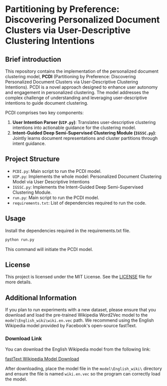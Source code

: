 
# Partitioning by Preference: Discovering Personalized Document Clusters via User-Descriptive Clustering Intentions

## Brief introduction

This repository contains the implementation of the personalized document clustering model, **PCDI** (Partitioning by Preference: Discovering Personalized Document Clusters via User-Descriptive Clustering Intentions). PCDI is a novel approach designed to enhance user autonomy and engagement in personalized clustering. The model addresses the complex challenge of understanding and leveraging user-descriptive intentions to guide document clustering.

PCDI comprises two key components:
1. **User Intention Parser (`UIP.py`)**: Translates user-descriptive clustering intentions into actionable guidance for the clustering model.
2. **Intent-Guided Deep Semi-Supervised Clustering Module (`IGSSC.py`)**: Jointly learns document representations and cluster partitions through intent guidance.

## Project Structure

- `PCDI.py`: Main script to run the PCDI model.
- `UIP.py`: Implements the whole model: Personalized Document Clustering Model via User Descriptive Intentions
- `IGSSC.py`: Implements the Intent-Guided Deep Semi-Supervised Clustering Module.
- `run.py`: Main script to run the PCDI model.
- `requirements.txt`: List of dependencies required to run the code.

## Usage
Install the dependencies required in the requirements.txt file.

```bash
python run.py
```
This command will initiate the PCDI model.

## License

This project is licensed under the MIT License. See the [LICENSE](LICENSE) file for more details.

## Additional Information

If you plan to run experiments with a new dataset, please ensure that you download and load the pre-trained Wikipedia Word2Vec model to the `model\English_wiki\wiki.en.vec` path. We recommend using the English Wikipedia model provided by Facebook's open-source fastText.

### Download Link

You can download the English Wikipedia model from the following link:

[fastText Wikipedia Model Download](https://fasttext.cc/docs/en/pretrained-vectors.html#wikipedia-models)

After downloading, place the model file in the `model\English_wiki\` directory and ensure the file is named `wiki.en.vec` so the program can correctly load the model.